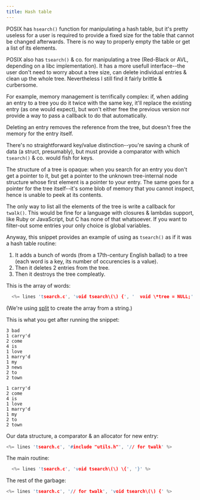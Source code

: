 ```yaml
---
title: Hash table
---
```


POSIX has `hsearch()` function for manipulating a hash table, but it's
pretty useless for a user is required to provide a fixed size for the
table that cannot be changed afterwards. There is no way to properly
empty the table or get a list of its elements.

POSIX also has `tsearch()` & co. for manipulating a tree (Red-Black or
AVL, depending on a libc implementation). It has a more usefull
interface--the user don't need to worry about a tree size, can delete
individual entries & clean up the whole tree. Nevertheless I still
find it fairly brittle & curbersome.

For example, memory management is terrifically complex: if, when
adding an entry to a tree you do it twice with the same key, it'll
replace the existing entry (as one would expect), but won't either
free the previous version nor provide a way to pass a callback to do
that automatically.

Deleting an entry removes the reference from the tree, but doesn't
free the memory for the entry itself.

There's no straightforward key/value distinction--you're saving a
chunk of data (a struct, presumably), but must provide a comparator
with which `tsearch()` & co. would fish for keys.

The structure of a tree is opaque: when you search for an entry you
don't get a pointer to it, but get a pointer to the unknown
tree-internal node structure whose first element is a pointer to your
entry. The same goes for a pointer for the tree itself--it's some blob
of memory that you cannot inspect, hence is unable to peek at its
contents.

The only way to list all the elements of the tree is write a callback
for `twalk()`. This would be fine for a language with closures &
lambdas support, like Ruby or JavaScript, but C has none of that
whatsoever. If you want to filter-out some entries your only choice is
global variables.

Anyway, this snippet provides an example of using as `tsearch()` as if
it was a hash table routine:

1. It adds a bunch of words (from a 17th-century English ballad) to a
   tree (each word is a key, its number of occurencies is a value).
2. Then it deletes 2 entries from the tree.
3. Then it destroys the tree compleatly.

This is the array of words:

```c
  <%= lines 'tsearch.c', 'void tsearch\(\) {', '  void \*tree = NULL;' %>
```

(We're using [split](#split) to create the array from a string.)

This is what you get after running the snippet:

~~~
3 bad
1 carry'd
2 come
4 is
1 love
1 marry'd
1 my
3 news
2 to
2 town

1 carry'd
2 come
4 is
1 love
1 marry'd
1 my
2 to
2 town
~~~

Our data structure, a comparator & an allocator for new entry:

```c
<%= lines 'tsearch.c', '#include "utils.h"', '// for twalk' %>
```

The main routine:

```c
  <%= lines 'tsearch.c', 'void tsearch\(\) \{', '}' %>
```


The rest of the garbage:

```c
<%= lines 'tsearch.c', '// for twalk', 'void tsearch\(\) {' %>
```
